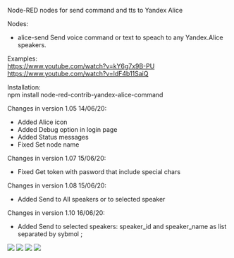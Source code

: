 Node-RED nodes for send command and tts to Yandex Alice

Nodes:
* alice-send Send voice command or text to speach to any Yandex.Alice speakers.

Examples:  
https://www.youtube.com/watch?v=kY6g7x9B-PU  
https://www.youtube.com/watch?v=ldF4b11SaiQ  
  
Installation:  
npm install node-red-contrib-yandex-alice-command  
  
  
Changes in version 1.05 14/06/20:  
* Added Alice icon  
* Added Debug option in login page  
* Added Status messages  
* Fixed Set node name  
  
Changes in version 1.07 15/06/20:  
* Fixed Get token with pasword that include special chars  
  
Changes in version 1.08 15/06/20:  
* Added Send to All speakers or to selected speaker  
  
Changes in version 1.10 16/06/20:  
* Added Send to selected speakers: speaker_id and speaker_name as list separated by sybmol ;   
  
  
<img src="http://wiki.swiitch.ru/images/3/3e/Node_red_yandex_alice.png">
<img src="http://wiki.swiitch.ru/images/d/d0/Node_red_yandex_alice_get_token.png">
<img src="http://wiki.swiitch.ru/images/c/c1/Node_red_yandex_alice_settings.png">
<img src="http://wiki.swiitch.ru/images/8/8c/Node_red_yandex_alice_login.png">
